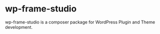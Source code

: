 # wp-frame-studio
wp-frame-studio is a composer package for WordPress Plugin and Theme development.
